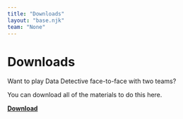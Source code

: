 ```yaml
---
title: "Downloads"
layout: "base.njk"
team: "None"
---
```



# Downloads


Want to play Data Detective face-to-face with two teams?

You can download all of the materials to do this here.

**[Download](/documents/datadetective.zip)**


